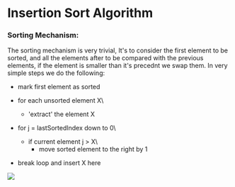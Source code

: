 # Insertion Sort Algorithm

### Sorting Mechanism:

The sorting mechanism is very trivial, It's to consider the first element to be sorted, and all the elements after to be compared with the previous elements, if the element is smaller than it's precednt we swap them. In very simple steps we do the following: 

* mark first element as sorted
* for each unsorted element X\
    - 'extract' the element X
    
* for j = lastSortedIndex down to 0\
    - if current element j > X\
        * move sorted element to the right by 1

* break loop and insert X here

![](./Insertion.gif)